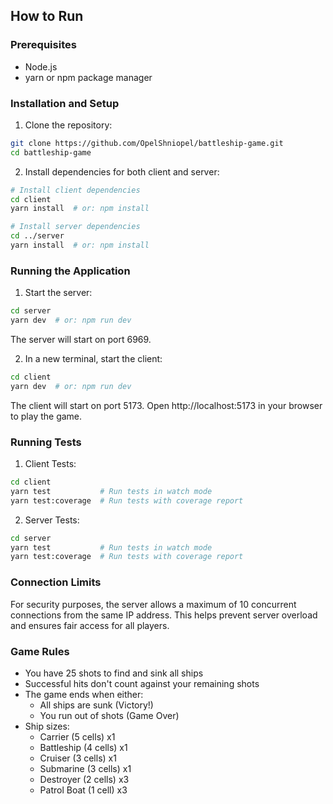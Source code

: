 ## How to Run

### Prerequisites
- Node.js
- yarn or npm package manager

### Installation and Setup

1. Clone the repository:
```bash
git clone https://github.com/OpelShniopel/battleship-game.git
cd battleship-game
```

2. Install dependencies for both client and server:
```bash
# Install client dependencies
cd client
yarn install  # or: npm install

# Install server dependencies
cd ../server
yarn install  # or: npm install
```

### Running the Application

1. Start the server:
```bash
cd server
yarn dev  # or: npm run dev
```
The server will start on port 6969.

2. In a new terminal, start the client:
```bash
cd client
yarn dev  # or: npm run dev
```
The client will start on port 5173. Open http://localhost:5173 in your browser to play the game.

### Running Tests

1. Client Tests:
```bash
cd client
yarn test           # Run tests in watch mode
yarn test:coverage  # Run tests with coverage report
```

2. Server Tests:
```bash
cd server
yarn test           # Run tests in watch mode
yarn test:coverage  # Run tests with coverage report
```

### Connection Limits
For security purposes, the server allows a maximum of 10 concurrent connections from the same IP address. This helps prevent server overload and ensures fair access for all players.

### Game Rules
- You have 25 shots to find and sink all ships
- Successful hits don't count against your remaining shots
- The game ends when either:
  - All ships are sunk (Victory!)
  - You run out of shots (Game Over)
- Ship sizes:
  - Carrier (5 cells) x1
  - Battleship (4 cells) x1
  - Cruiser (3 cells) x1
  - Submarine (3 cells) x1
  - Destroyer (2 cells) x3
  - Patrol Boat (1 cell) x3